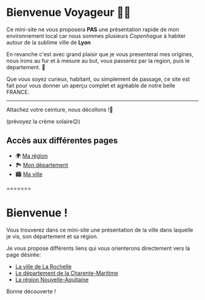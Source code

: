 # Bienvenue Voyageur 👋🏽

Ce mini-site ne vous proposera **PAS** une présentation rapide de mon environnement local car nous sommes plusieurs *Copenhague* à habiter autour de la sublime ville de **Lyon**

En revanche c'est avec grand plaisir que je vous presenterai mes origines, nous irons au fur et à mesure au but, vous passerez par la region, puis le departement. 🤗

Que vous soyez curieux, habitant, ou simplement de passage, ce site est fait pour vous donner un aperçu complet et agréable de notre belle FRANCE.

---
Attachez votre ceinture, nous décollons !🛫

(prévoyez la crème solaire😉)

## Accès aux différentes pages

- 🌍 [Ma région](ma-region.md)
- 🏞️ [Mon département](mon-departement.md)
- 🏙️ [Ma ville](ma-ville.md)
  
=======
# Bienvenue !

Vous trouverez dans ce mini-site une présentation de la ville dans laquelle je vis, son département et sa région.

Je vous propose différents liens qui vous orienterons directement vers la page désirée:

- [La ville de La Rochelle](ma-ville.md)
- [Le département de la Charente-Maritime](mon-département.md)
- [La région Nouvelle-Aquitaine](ma-region.md)

Bonne découverte !

